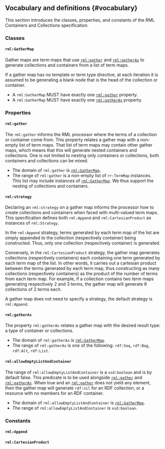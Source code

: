 ## Vocabulary and definitions {#vocabulary}

This section introduces the classes, properties, and constants of the RML Containers and Collections specification.

### Classes

#### `rml:GatherMap`
Gather maps are term maps that use [`rml:gather`](#rml-gather) and [`rml:gatherAs`](#rml-gatheras) to generate collections and containers from a list of term maps. 

If a gather map has no template or term type directive, at each iteration it is assumed to be generating a blank node that is the head of the collection or container.

* A `rml:GatherMap` MUST have exactly one [`rml:gather`](#rml-gather) property.
* A `rml:GatherMap` MUST have exactly one [`rml:gatherAs`](#rml-gatheras) property.

### Properties

#### `rml:gather`

The `rml:gather` informs the RML processor where the terms of a collection or container come from. This property relates a gather map with a non-empty list of term maps. 
That list of term maps may contain other gather maps, which means that this will generate nested containers and collections. One is not limited to nesting only containers or collections, both containers and collections can be mixed.

* The domain of `rml:gather` is [`rml:GatherMap`](#rml-gathermap).
* The range of `rml:gather` is a non-empty list of `rr:TermMap` instances. This list may include instances of [`rml:GatherMap`](#rml-gathermap). We thus support the nesting of collections and containers.

#### `rml:strategy`
Declaring an `rml:strategy` on a gather map informs the processor how to create collections and containers when faced with multi-valued term maps. 
This specification defines both `rml:Append` and `rml:CartesianProduct` as instances of `rml:Strategy`. 

In the `rml:Append` strategy, terms generated by each term map of the list are simply appended to the collection (respectively container) being constructed. Thus, only one collection (respectively container) is generated.

Conversely, in the `rml:CartesianProduct` strategy, the gather map generates collections (respectively containers) each containing one term generated by each term map of the list. In other words, it carries out a cartesian product between the terms generated by each term map, thus constructing as many collections (respectively containers) as the product of the number of terms from each term map. For example, if a collection contains two term maps generating respectively 2 and 3 terms, the gather map will generate 6 collections of 2 terms each.

A gather map does not need to specify a strategy, the default strategy is `rml:Append`.

#### `rml:gatherAs`

The property `rml:gatherAs` relates a gather map with the desired result type: a type of container or collections.

* The domain of `rml:gatherAs` is [`rml:GatherMap`](#rml-gathermap).
* The range of `rml:gatherAs` is one of the following: `rdf:Seq`, `rdf:Bag`, `rdf:Alt`, `rdf:List`.

#### `rml:allowEmptyListAndContainer`
The range of `rml:allowEmptyListAndContainer` is a `xsd:boolean` and is by default false. This predicate is to be used alongside [`rml:gather`](#rml-gather) and [`rml:gatherAs`](#rml-gatheras). When true and an [`rml:gather`](#rml-gather) does not yield any element, then the gather map will generate `rdf:nil` for an RDF collection, or a resource with no members for an RDF container.

* The domain of `rml:allowEmptyListAndContainer` is [`rml:GatherMap`](#rml-gathermap).
* The range of `rml:allowEmptyListAndContainer` is `xsd:boolean`.

### Constants

#### `rml:Append`

#### `rml:CartesianProduct`